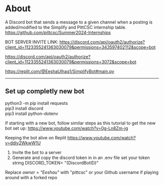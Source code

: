 


# About
A Discord bot that sends a message to a given channel when a posting is added/modified to the Simplify and PittCSC internship table.
https://github.com/pittcsc/Summer2024-Internships




BOT SERVER INVITE LINK: https://discord.com/api/oauth2/authorize?client_id=1123355241363030079&permissions=343597402112&scope=bot 

https://discord.com/api/oauth2/authorize?client_id=1123355241363030079&permissions=3072&scope=bot

https://replit.com/@EeshaUlhaq1/SimplifyBot#main.py

---------------------------------------------------------------------------------------------------------------------
## Set up completly new bot
python3 -m pip install requests  
pip3 install discord  
pip3 install python-dotenv  


If starting with a new bot, follow similar steps as this tutorial to get the new bot set up:
https://www.youtube.com/watch?v=0g-Ln8Zm-jg
  
Keeping the bot alive on Replit https://www.youtube.com/watch?v=ddiy2WkwW1U  

1. Invite the bot to a server
2. Generate and copy the discord token in in an .env file set your token string DISCORD_TOKEN= "{DiscordBotID}"
   
Replace *owner = "Eeshau"* with "pittcsc" or your Github username if playing around with a forked repo            
